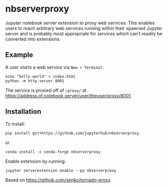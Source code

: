 # nbserverproxy
Jupyter notebook server extension to proxy web services. This enables users to reach arbitrary web services running within their spawned Jupyter server and is probably most appropriate for services which can't readily be converted into extensions.

## Example
A user starts a web service via `New > Terminal`:
```
echo "hello world" > index.html
python -m http.server 8001
```
The service is proxied off of `/proxy/` at https://address.of.notebook.server/user/theuser/proxy/8001.

## Installation
To install:
```
pip install git+https://github.com/jupyterhub/nbserverproxy
```
or 
```
conda install -c conda-forge nbserverproxy
```
Enable extension by running:
```
jupyter serverextension enable --py nbserverproxy
```

Based on https://github.com/senko/tornado-proxy.
